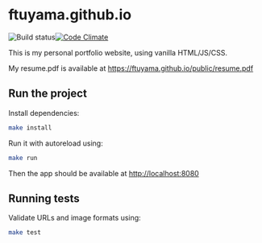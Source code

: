 # ftuyama.github.io

![Build status](https://github.com/ftuyama/ftuyama.github.io/workflows/Tests/badge.svg?branch=master)[![Code Climate](https://codeclimate.com/github/ftuyama/ftuyama.github.io/badges/gpa.svg)](https://codeclimate.com/github/ftuyama/ftuyama.github.io)

This is my personal portfolio website, using vanilla HTML/JS/CSS.

My resume.pdf is available at <https://ftuyama.github.io/public/resume.pdf>

## Run the project

Install dependencies:

```bash
make install
```

Run it with autoreload using:

```bash
make run
```

Then the app should be available at <http://localhost:8080>

## Running tests

Validate URLs and image formats using:

```bash
make test
```
